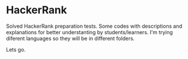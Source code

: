 # HackerRank
Solved HackerRank preparation tests.
Some codes with descriptions and explanations for better understanting by students/learners.
I'm trying diferent languages so they will be in different folders.

Lets go.
